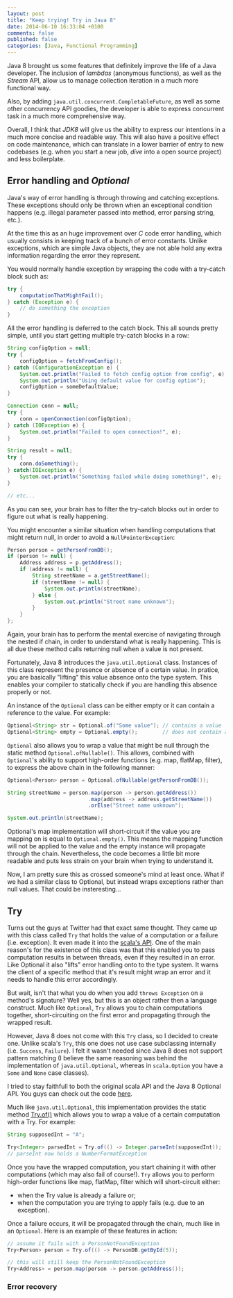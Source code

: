 ```yaml
---
layout: post
title: "Keep trying! Try in Java 8"
date: 2014-06-10 16:33:04 +0100
comments: false
published: false
categories: [Java, Functional Programming]
---
```


Java 8 brought us some features that definitely improve the life of a Java developer. The inclusion of _lambdas_ (anonymous functions), as well as the _Stream_ API, allow us to manage collection iteration in a much more functional way. 

Also, by adding `java.util.concurrent.CompletableFuture`, as well as some other concurrency API goodies, the developer is able to express concurrent task in a much more comprehensive way.

Overall, I think that _JDK8_ will give us the ability to express our intentions in a much more concise and readable way. This will also have a positive effect on code maintenance, which can translate in a lower barrier of entry to new codebases (e.g. when you start a new job, _dive_ into a open source project) and less boilerplate.

## Error handling and _Optional_

Java's way of error handling is through throwing and catching exceptions. These exceptions should only be thrown when an exceptional condition happens (e.g. illegal parameter passed into method, error parsing string, etc.).

At the time this as an huge improvement over _C_ code error handling, which usually consists in keeping track of a bunch of error constants. Unlike exceptions, which are simple Java objects, they are not able hold any extra information regarding the error they represent.

You would normally handle exception by wrapping the code with a try-catch block such as:
```java
try {
    computationThatMightFail();
} catch (Exception e) {
    // do something the exception
}
```
All the error handling is deferred to the catch block. This all sounds pretty simple, until you start getting multiple try-catch blocks in a row:
```java
String configOption = null;
try {
    configOption = fetchFromConfig();
} catch (ConfigurationException e) {
    System.out.println("Failed to fetch config option from config", e);
    System.out.println("Using default value for config option");
    configOption = someDefaultValue;
}

Connection conn = null;
try {
    conn = openConnection(configOption);
} catch (IOException e) {
    System.out.println("Failed to open connection!", e);
}

String result = null;
try {
    conn.doSomething();
} catch(IOException e) {
    System.out.println("Something failed while doing something!", e);
}

// etc...
```
As you can see, your brain has to filter the try-catch blocks out in order to figure out what is really happening.

You might encounter a similar situation when handling computations that might return null, in order to avoid a `NullPointerException`:
```java
Person person = getPersonFromDB();
if (person != null) {
    Address address = p.getAddress();
    if (address != null) {
        String streetName = a.getStreetName();
        if (streetName != null) {
            System.out.println(streetName);
        } else {
            System.out.println("Street name unknown");
        }
    }
};
```
Again, your brain has to perform the mental exercise of navigating through the nested if chain, in order to understand what is really happening. This is all due these method calls returning null when a value is not present.

Fortunately, Java 8 introduces the `java.util.Optional` class. Instances of this class represent the presence or absence of a certain value. In pratice, you are basically "lifting" this value absence onto the type system. This enables your compiler to statically check if you are handling this absence properly or not.

An instance of the `Optional` class can be either empty or it can contain a reference to the value. For example:
```java
Optional<String> str = Optional.of("Some value"); // contains a value
Optional<String> empty = Optional.empty();        // does not contain a value
```
`Optional` also allows you to wrap a value that might be null through the static method `Optional.ofNullable()`. This allows, combined with `Optional`'s ability to support high-order functions (e.g. map, flatMap, filter), to express the above chain in the following manner:
```java
Optional<Person> person = Optional.ofNullable(getPersonFromDB());

String streetName = person.map(person -> person.getAddress())
                          .map(address -> address.getStreetName())
                          .orElse("Street name unknown");

System.out.println(streetName);
```
Optional's map implementation will short-circuit if the value you are mapping on is equal to `Optional.empty()`. This means the mapping function will not be applied to the value and the empty instance will propagate through the chain. Nevertheless, the code becomes a little bit more readable and puts less strain on your brain when trying to understand it.

Now, I am pretty sure this as crossed someone's mind at least once. What if we had a similar class to Optional, but instead wraps exceptions rather than null values. That could be insteresting...

## Try

Turns out the guys at Twitter had that exact same thought. They came up with this class called `Try` that holds the value of a computation or a failure (i.e. exception). It even made it into the [scala's API](http://www.scala-lang.org/api/current/#scala.util.Try "Scala's Try API docs"). One of the main reason's for the existence of this class was that this enabled you to pass computation results in between threads, even if they resulted in an error.
Like Optional it also "lifts" error handling onto to the type system. It warns the client of a specific method that it's result might wrap an error and it needs to handle this error accordingly.

But wait, isn't that what you do when you add `throws Exception` on a method's signature? Well yes, but this is an object rather then a language construct. Much like `Optional`, `Try` allows you to chain computations together, short-circuiting on the first error and propagating through the wrapped result.

However, Java 8 does not come with this `Try` class, so I decided to create one. Unlike scala's `Try`, this one does not use case subclassing internally (i.e. `Success`, `Failure`). I felt it wasn't needed since Java 8 does not support pattern matching (I believe the same reasoning was behind the implementation of `java.util.Optional`, whereas in `scala.Option` you have a `Some` and `None` case classes).

I tried to stay faithfull to both the original scala API and the Java 8 Optional API. You guys can check out the code [here](https://github.com/lpedrosa/try "Java 8 Try implementation").

Much like `java.util.Optional`, this implementation provides the static method [Try.of()](https://github.com/lpedrosa/try/blob/master/src/main/java/com/lpedrosa/util/Try.java#L54 "Try.of method implementation") which allows you to wrap a value of a certain computation with a Try. For example:
```java
String supposedInt = "A";

Try<Integer> parsedInt = Try.of(() -> Integer.parseInt(supposedInt));
// parseInt now holds a NumberFormatException
```
Once you have the wrapped computation, you start chaining it with other computations (which may also fail of course!). `Try` allows you to perform high-order functions like map, flatMap, filter which will short-circuit either:

* when the Try value is already a failure or;
* when the computation you are trying to apply fails (e.g. due to an exception).

Once a failure occurs, it will be propagated through the chain, much like in an `Optional`. Here is an example of these features in action:
```java
// assume it fails with a PersonNotFoundException
Try<Person> person = Try.of(() -> PersonDB.getById(5)); 

// this will still keep the PersonNotFoundException
Try<Address> = person.map(person -> person.getAddress());
```
### Error recovery


<!--
## Structure
- Intro to Try. Briefly mention Optional.
- Optional class review
- In comes Try (purpose, behaviour)
- Automatic error wrapping
- Function composition through high order functions
- Error recovery
- Contrast with CompletableFuture
- Contrast with Optional
- Conclusion

## Notes about Try in other blogs
> Optional<T> is a container for a value of type T that may be present or not
> Analogously, Try<T> is a container for a computation that may result in T or in a Throwable if something goes wrong
> We should return Try<T> from a method when we know something might fail and we want a client to handle that possibility in some way. (Pretty similar to throws IMO). Downside of this, the method will like a method with a checked exception
> Allows chaining operations (map and flatMap, so called high-order methods)
> Allows specifying defaults when you encounter an error case

### map, flatMap, filter
high order functions that allow chaining operations of a try

### recover, recoverWith
allow you to recover from a specific exception, similar to a catch block. With recoverWith you can even swap the thrown exception, e.g.

Try.of(() -> Integer.parseInt("A"))
   .recoverWith(t -> Try.failure(new MyException("wrapped another exception")));

### orElse, orElseGet
orElse allows you to provide a default value for the failed computation. orElseGet allows you to run another computation (which might fail) when the initial one failed.

**Reasons for using Try:**
> Exception handling is a bit ugly, and decreases readability of your code
> It can help in concurrency, if you wrap your exception in a value that you can pass around easly between threads.

## Cons 
- If you don't like checked exceptions, or don't agree with them you won't like this class. If you return it from a method, you are forcing the client to deal with it.
- Since java does not have a monadic comprehension (e.g. scala's for, haskell do) it might not look as clean as one would think.
- It is not in the standard library.

### Sources:
- http://danielwestheide.com/blog/2012/12/26/the-neophytes-guide-to-scala-part-6-error-handling-with-try.html
- http://tersesystems.com/2012/12/27/error-handling-in-scala/
-->
